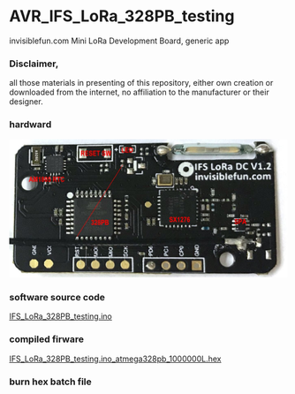 # AVR_IFS_LoRa_328PB_testing

invisiblefun.com Mini LoRa Development Board, generic app

### Disclaimer, 
all those materials in presenting of this repository, either own creation or downloaded from the internet, no affiliation to the manufacturer or their designer.


### hardward  
![InvisibleFun_Mini_LoRa_Development_Board_wiring.JPG](InvisibleFun_Mini_LoRa_Development_Board_wiring.JPG)  

### software source code  
[IFS_LoRa_328PB_testing.ino](IFS_LoRa_328PB_testing.ino)  


### compiled firware  
[IFS_LoRa_328PB_testing.ino_atmega328pb_1000000L.hex](IFS_LoRa_328PB_testing.ino_atmega328pb_1000000L.hex)  

### burn hex batch file
